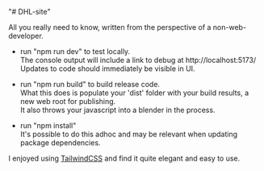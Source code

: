 "# DHL-site" 

All you really need to know, written from the perspective of a non-web-developer.<p>

- run "npm run dev" to test locally.<br>
  The console output will include a link to debug at http://localhost:5173/<br>
  Updates to code should immediately be visible in UI.

- run "npm run build" to build release code.<br>
  What this does is populate your 'dist' folder with your build results, a new web root for publishing.<br>
It also throws your javascript into a blender in the process.<br>
   
- run "npm install"<br>
It's possible to do this adhoc and may be relevant when updating package dependencies.<br><p>

I enjoyed using [TailwindCSS](https://tailwindcss.com/) and find it quite elegant and easy to use.
